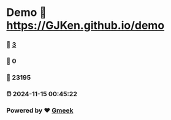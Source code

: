 # Demo :link: https://GJKen.github.io/demo 
### :page_facing_up: [3](https://GJKen.github.io/demo/tag.html) 
### :speech_balloon: 0 
### :hibiscus: 23195 
### :alarm_clock: 2024-11-15 00:45:22 
### Powered by :heart: [Gmeek](https://github.com/Meekdai/Gmeek)

